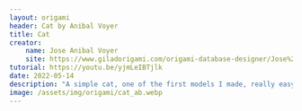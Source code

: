 ```yaml
---
layout: origami
header: Cat by Anibal Voyer
title: Cat
creator:
    name: Jose Anibal Voyer
    site: https://www.giladorigami.com/origami-database-designer/Jose%20Anibal%20Voyer
tutorial: https://youtu.be/yjmLeIBTjlk
date: 2022-05-14
description: "A simple cat, one of the first models I made, really easy to do."
image: /assets/img/origami/cat_ab.webp
---
```

